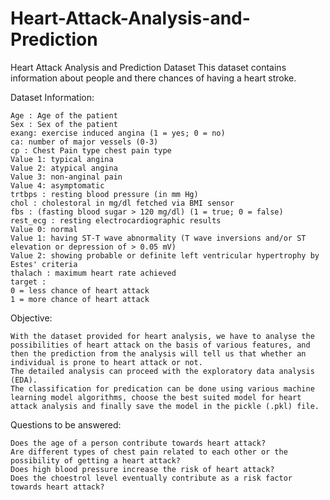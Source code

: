 # Heart-Attack-Analysis-and-Prediction

Heart Attack Analysis and Prediction Dataset
This dataset contains information about people and there chances of having a heart stroke.

Dataset Information:

    Age : Age of the patient
    Sex : Sex of the patient
    exang: exercise induced angina (1 = yes; 0 = no)
    ca: number of major vessels (0-3)
    cp : Chest Pain type chest pain type
    Value 1: typical angina
    Value 2: atypical angina
    Value 3: non-anginal pain
    Value 4: asymptomatic
    trtbps : resting blood pressure (in mm Hg)
    chol : cholestoral in mg/dl fetched via BMI sensor
    fbs : (fasting blood sugar > 120 mg/dl) (1 = true; 0 = false)
    rest_ecg : resting electrocardiographic results
    Value 0: normal
    Value 1: having ST-T wave abnormality (T wave inversions and/or ST elevation or depression of > 0.05 mV)
    Value 2: showing probable or definite left ventricular hypertrophy by Estes' criteria
    thalach : maximum heart rate achieved
    target :
    0 = less chance of heart attack
    1 = more chance of heart attack
    
Objective:

    With the dataset provided for heart analysis, we have to analyse the possibilities of heart attack on the basis of various features, and then the prediction from the analysis will tell us that whether an individual is prone to heart attack or not.
    The detailed analysis can proceed with the exploratory data analysis (EDA).
    The classification for predication can be done using various machine learning model algorithms, choose the best suited model for heart attack analysis and finally save the model in the pickle (.pkl) file.
    
Questions to be answered:

    Does the age of a person contribute towards heart attack?
    Are different types of chest pain related to each other or the possibility of getting a heart attack?
    Does high blood pressure increase the risk of heart attack?
    Does the choestrol level eventually contribute as a risk factor towards heart attack?

